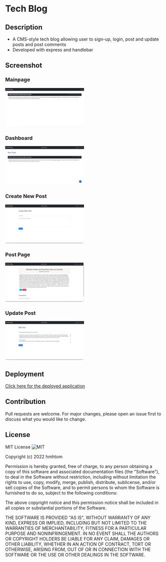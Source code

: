 # Tech Blog

## Description

- A CMS-style tech blog allowing user to sign-up, login, post and update posts and post comments
- Developed with express and handlebar

## Screenshot

### Mainpage

<img src="./images/mainpage.png" width="50%"/>

### Dashboard

<img src="./images/dashboard.png" width="50%"/>

### Create New Post

<img src="./images/newpost.png" width="50%"/>

### Post Page

<img src="./images/postpage.png" width="50%"/>

### Update Post

<img src="./images/updatepost.png" width="50%"/>

## Deployment

[Click here for the deployed application](https://simple-cms-tech-blog.herokuapp.com/)

## Contribution

Pull requests are welcome. For major changes, please open an issue first to discuss what you would like to change.

## License

MIT License ![MIT](https://img.shields.io/github/license/hmhtom/tech-blog?style=plastic)

Copyright (c) 2022 hmhtom

Permission is hereby granted, free of charge, to any person obtaining a copy
of this software and associated documentation files (the "Software"), to deal
in the Software without restriction, including without limitation the rights
to use, copy, modify, merge, publish, distribute, sublicense, and/or sell
copies of the Software, and to permit persons to whom the Software is
furnished to do so, subject to the following conditions:

The above copyright notice and this permission notice shall be included in all
copies or substantial portions of the Software.

THE SOFTWARE IS PROVIDED "AS IS", WITHOUT WARRANTY OF ANY KIND, EXPRESS OR
IMPLIED, INCLUDING BUT NOT LIMITED TO THE WARRANTIES OF MERCHANTABILITY,
FITNESS FOR A PARTICULAR PURPOSE AND NONINFRINGEMENT. IN NO EVENT SHALL THE
AUTHORS OR COPYRIGHT HOLDERS BE LIABLE FOR ANY CLAIM, DAMAGES OR OTHER
LIABILITY, WHETHER IN AN ACTION OF CONTRACT, TORT OR OTHERWISE, ARISING FROM,
OUT OF OR IN CONNECTION WITH THE SOFTWARE OR THE USE OR OTHER DEALINGS IN THE
SOFTWARE.
